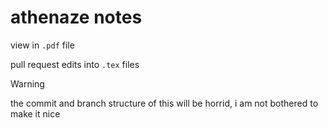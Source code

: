 # athenaze notes

view in `.pdf` file

pull request edits into `.tex` files

> [!WARNING]
> the commit and branch structure of this will be horrid, 
> i am not bothered to make it nice
